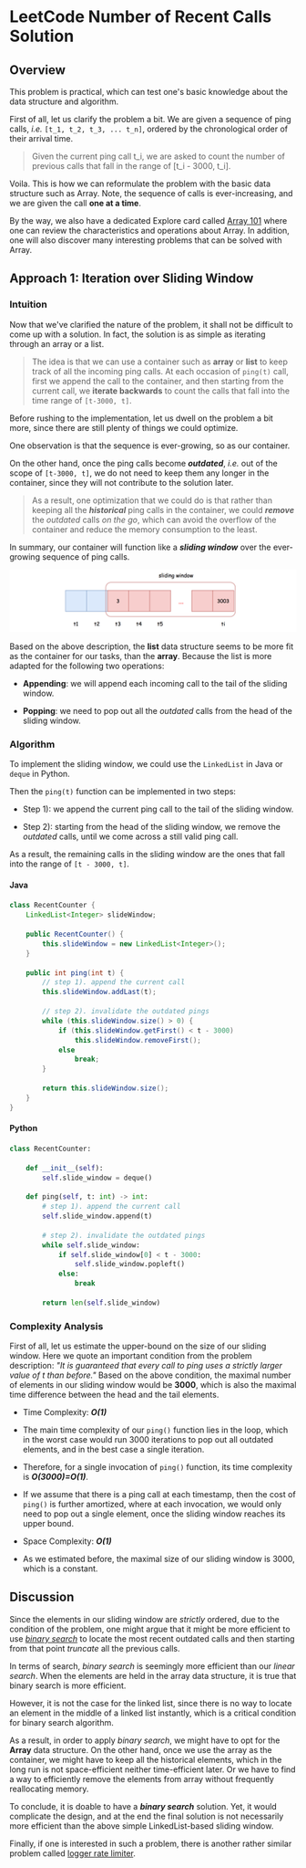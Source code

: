 # LeetCode Number of Recent Calls Solution
## Overview
This problem is practical, which can test one's basic knowledge about the data structure and algorithm.

First of all, let us clarify the problem a bit. We are given a sequence of ping calls, *i.e.* `[t_1, t_2, t_3, ... t_n]`, ordered by the chronological order of their arrival time.

>Given the current ping call t_i, we are asked to count the number of previous calls that fall in the range of [t_i - 3000, t_i].

Voila. This is how we can reformulate the problem with the basic data structure such as Array. Note, the sequence of calls is ever-increasing, and we are given the call **one at a time**.

By the way, we also have a dedicated Explore card called [Array 101](https://leetcode.com/explore/learn/card/fun-with-arrays/) where one can review the characteristics and operations about Array. In addition, one will also discover many interesting problems that can be solved with Array.

## Approach 1: Iteration over Sliding Window
### Intuition

Now that we've clarified the nature of the problem, it shall not be difficult to come up with a solution. In fact, the solution is as simple as iterating through an array or a list.

>The idea is that we can use a container such as **array** or **list** to keep track of all the incoming ping calls. At each occasion of `ping(t)` call, first we append the call to the container, and then starting from the current call, we **iterate backwards** to count the calls that fall into the time range of `[t-3000, t]`.

Before rushing to the implementation, let us dwell on the problem a bit more, since there are still plenty of things we could optimize.

One observation is that the sequence is ever-growing, so as our container.

On the other hand, once the ping calls become ***outdated***, *i.e.* out of the scope of `[t-3000, t]`, we do not need to keep them any longer in the container, since they will not contribute to the solution later.

>As a result, one optimization that we could do is that rather than keeping all the ***historical*** ping calls in the container, we could ***remove*** the *outdated* calls *on the go*, which can avoid the overflow of the container and reduce the memory consumption to the least.

In summary, our container will function like a ***sliding window*** over the ever-growing sequence of ping calls.

![sliding_window](images/933_sliding_window.png)

Based on the above description, the **list** data structure seems to be more fit as the container for our tasks, than the **array**. Because the list is more adapted for the following two operations:

* **Appending**: we will append each incoming call to the tail of the sliding window.

* **Popping**: we need to pop out all the *outdated* calls from the head of the sliding window.

### Algorithm

To implement the sliding window, we could use the `LinkedList` in Java or `deque` in Python.

Then the `ping(t)` function can be implemented in two steps:

* Step 1): we append the current ping call to the tail of the sliding window.

* Step 2): starting from the head of the sliding window, we remove the *outdated* calls, until we come across a still valid ping call.

As a result, the remaining calls in the sliding window are the ones that fall into the range of `[t - 3000, t]`.

#### Java
```java
class RecentCounter {
    LinkedList<Integer> slideWindow;

    public RecentCounter() {
        this.slideWindow = new LinkedList<Integer>();
    }

    public int ping(int t) {
        // step 1). append the current call
        this.slideWindow.addLast(t);

        // step 2). invalidate the outdated pings
        while (this.slideWindow.size() > 0) {
            if (this.slideWindow.getFirst() < t - 3000)
                this.slideWindow.removeFirst();
            else
                break;
        }

        return this.slideWindow.size();
    }
}
```

#### Python
```python
class RecentCounter:

    def __init__(self):
        self.slide_window = deque()

    def ping(self, t: int) -> int:
        # step 1). append the current call
        self.slide_window.append(t)

        # step 2). invalidate the outdated pings
        while self.slide_window:
            if self.slide_window[0] < t - 3000:
                self.slide_window.popleft()
            else:
                break

        return len(self.slide_window)
```

### Complexity Analysis

First of all, let us estimate the upper-bound on the size of our sliding window. Here we quote an important condition from the problem description: *"It is guaranteed that every call to ping uses a strictly larger value of t than before."* Based on the above condition, the maximal number of elements in our sliding window would be **3000**, which is also the maximal time difference between the head and the tail elements.

* Time Complexity: ***O(1)***

* The main time complexity of our `ping()` function lies in the loop, which in the worst case would run 3000 iterations to pop out all outdated elements, and in the best case a single iteration.

* Therefore, for a single invocation of `ping()` function, its time complexity is ***O(3000)=O(1)***.

* If we assume that there is a ping call at each timestamp, then the cost of `ping()` is further amortized, where at each invocation, we would only need to pop out a single element, once the sliding window reaches its upper bound.

* Space Complexity: ***O(1)***

* As we estimated before, the maximal size of our sliding window is 3000, which is a constant.

## Discussion
Since the elements in our sliding window are *strictly* ordered, due to the condition of the problem, one might argue that it might be more efficient to use *[binary search](https://leetcode.com/explore/learn/card/binary-search/)* to locate the most recent outdated calls and then starting from that point *truncate* all the previous calls.

In terms of search, *binary search* is seemingly more efficient than our *linear search*. When the elements are held in the array data structure, it is true that binary search is more efficient.

However, it is not the case for the linked list, since there is no way to locate an element in the middle of a linked list instantly, which is a critical condition for binary search algorithm.

As a result, in order to apply *binary search*, we might have to opt for the **Array** data structure. On the other hand, once we use the array as the container, we might have to keep all the historical elements, which in the long run is not space-efficient neither time-efficient later. Or we have to find a way to efficiently remove the elements from array without frequently reallocating memory.

To conclude, it is doable to have a ***binary search*** solution. Yet, it would complicate the design, and at the end the final solution is not necessarily more efficient than the above simple LinkedList-based sliding window.

Finally, if one is interested in such a problem, there is another rather similar problem called [logger rate limiter](https://leetcode.com/problems/logger-rate-limiter/).